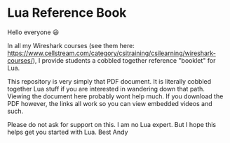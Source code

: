 # Lua Reference Book
Hello everyone :smiley:

In all my Wireshark courses (see them here: https://www.cellstream.com/category/csitraining/csilearning/wireshark-courses/), I provide students a cobbled together reference "booklet" for Lua.

This repository is very simply that PDF document.  It is literally cobbled together Lua stuff if you are interested in wandering down that path.
Viewing the document here probably wont help much.  If you download the PDF however, the links all work so you can view embedded videos and such.

Please do not ask for support on this.  I am no Lua expert.  But I hope this helps get you started with Lua.
Best
Andy
